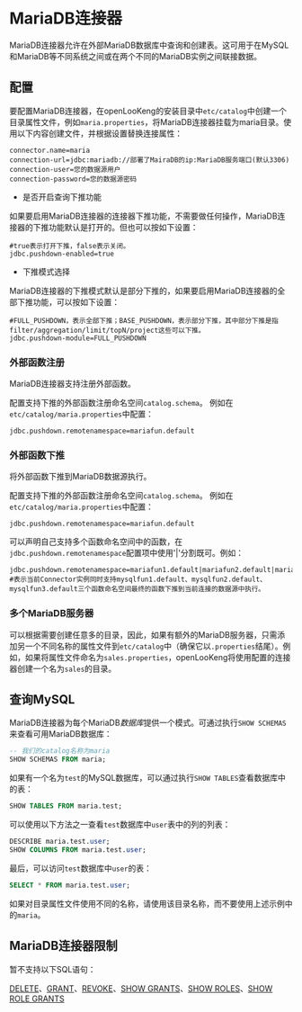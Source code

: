 # MariaDB连接器

MariaDB连接器允许在外部MariaDB数据库中查询和创建表。这可用于在MySQL和MariaDB等不同系统之间或在两个不同的MariaDB实例之间联接数据。

## 配置

要配置MariaDB连接器，在openLooKeng的安装目录中`etc/catalog`中创建一个目录属性文件，例如`maria.properties`，将MariaDB连接器挂载为maria目录。使用以下内容创建文件，并根据设置替换连接属性：

```properties
connector.name=maria
connection-url=jdbc:mariadb://部署了MairaDB的ip:MariaDB服务端口(默认3306)
connection-user=您的数据源用户
connection-password=您的数据源密码
```

- 是否开启查询下推功能

如果要启用MariaDB连接器的连接器下推功能，不需要做任何操作，MariaDB连接器的下推功能默认是打开的。但也可以按如下设置：

```properties
#true表示打开下推，false表示关闭。
jdbc.pushdown-enabled=true
```

- 下推模式选择

MariaDB连接器的下推模式默认是部分下推的，如果要启用MariaDB连接器的全部下推功能，可以按如下设置：

```properties
#FULL_PUSHDOWN，表示全部下推；BASE_PUSHDOWN，表示部分下推，其中部分下推是指filter/aggregation/limit/topN/project这些可以下推。
jdbc.pushdown-module=FULL_PUSHDOWN
```

### 外部函数注册

MariaDB连接器支持注册外部函数。

配置支持下推的外部函数注册命名空间`catalog.schema`。 例如在`etc/catalog/maria.properties`中配置：

```Properties
jdbc.pushdown.remotenamespace=mariafun.default
```

### 外部函数下推

将外部函数下推到MariaDB数据源执行。

配置支持下推的外部函数注册命名空间`catalog.schema`。 例如在`etc/catalog/maria.properties`中配置：

```Properties
jdbc.pushdown.remotenamespace=mariafun.default
```

可以声明自己支持多个函数命名空间中的函数，在`jdbc.pushdown.remotenamespace`配置项中使用'|'分割既可。例如：

```Properties
jdbc.pushdown.remotenamespace=mariafun1.default|mariafun2.default|mariafun3.default
#表示当前Connector实例同时支持mysqlfun1.default、mysqlfun2.default、mysqlfun3.default三个函数命名空间最终的函数下推到当前连接的数据源中执行。
```

### 多个MariaDB服务器

可以根据需要创建任意多的目录，因此，如果有额外的MariaDB服务器，只需添加另一个不同名称的属性文件到`etc/catalog`中（确保它以`.properties`结尾）。例如，如果将属性文件命名为`sales.properties`，openLooKeng将使用配置的连接器创建一个名为`sales`的目录。

## 查询MySQL

MariaDB连接器为每个MariaDB*数据库*提供一个模式。可通过执行`SHOW SCHEMAS`来查看可用MariaDB数据库：

```sql
-- 我们的catalog名称为maria
SHOW SCHEMAS FROM maria;
```

如果有一个名为`test`的MySQL数据库，可以通过执行`SHOW TABLES`查看数据库中的表：

```sql
SHOW TABLES FROM maria.test;
```

可以使用以下方法之一查看`test`数据库中`user`表中的列的列表：

```sql
DESCRIBE maria.test.user;
SHOW COLUMNS FROM maria.test.user;
```

最后，可以访问`test`数据库中`user`的表：

```sql
SELECT * FROM maria.test.user;
```

如果对目录属性文件使用不同的名称，请使用该目录名称，而不要使用上述示例中的`maria`。

## MariaDB连接器限制

暂不支持以下SQL语句：

[DELETE](../sql/delete.md)、[GRANT](../sql/grant.md)、[REVOKE](../sql/revoke.md)、[SHOW GRANTS](../sql/show-grants.md)、[SHOW ROLES](../sql/show-roles.md)、[SHOW ROLE GRANTS](../sql/show-role-grants.md)
